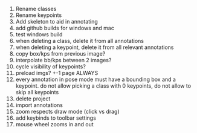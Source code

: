 1. Rename classes
2. Rename keypoints
3. Add skeleton to aid in annotating
4. add github builds for windows and mac
5. test windows build
6. when deleting a class, delete it from all annotations
7. when deleting a keypoint, delete it from all relevant annotations
8. copy box/kps from previous image?
9. interpolate bb/kps between 2 images? 
10. cycle visibility of keypoints?
11. preload imgs? +-1 page ALWAYS
12. every annotation in pose mode must have a bounding box and a keypoint. do not allow picking a class with 0 keypoints, do not allow to skip all keypoints
13. delete project
14. import annotations
15. zoom respects draw mode (click vs drag)
16. add keybinds to toolbar settings
17. mouse wheel zooms in and out
